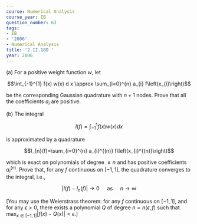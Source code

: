```yaml
---
course: Numerical Analysis
course_year: IB
question_number: 63
tags:
- IB
- '2006'
- Numerical Analysis
title: '2.II.18D '
year: 2006
---
```



(a) For a positive weight function $w$, let

$$\int_{-1}^{1} f(x) w(x) d x \approx \sum_{i=0}^{n} a_{i} f\left(x_{i}\right)$$

be the corresponding Gaussian quadrature with $n+1$ nodes. Prove that all the coefficients $a_{i}$ are positive.

(b) The integral

$$I(f)=\int_{-1}^{1} f(x) w(x) d x$$

is approximated by a quadrature

$$I_{n}(f)=\sum_{i=0}^{n} a_{i}^{(n)} f\left(x_{i}^{(n)}\right)$$

which is exact on polynomials of degree $\leqslant n$ and has positive coefficients $a_{i}^{(n)}$. Prove that, for any $f$ continuous on $[-1,1]$, the quadrature converges to the integral, i.e.,

$$\left|I(f)-I_{n}(f)\right| \rightarrow 0 \quad \text { as } \quad n \rightarrow \infty$$

[You may use the Weierstrass theorem: for any $f$ continuous on $[-1,1]$, and for any $\epsilon>0$, there exists a polynomial $Q$ of degree $n=n(\epsilon, f)$ such that $\left.\max _{x \in[-1,1]}|f(x)-Q(x)|<\epsilon .\right]$